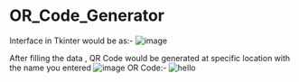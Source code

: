 # OR_Code_Generator

Interface in Tkinter would be as:-
![image](https://github.com/user-attachments/assets/230cb10d-f2de-4da6-b712-4ee8115a1916)

After filling the data , QR Code would be generated at specific location with the name you entered
![image](https://github.com/user-attachments/assets/25793444-636c-4dba-bcd4-5be10e004f08)
OR Code:-
![hello](https://github.com/user-attachments/assets/1b08ba88-5013-4b17-a930-623da34d9652)


